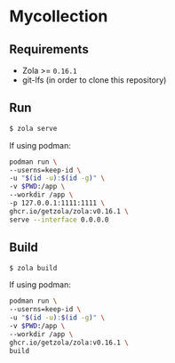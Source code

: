 # Mycollection

## Requirements

- Zola >= `0.16.1`
- git-lfs (in order to clone this repository)

## Run

```bash
$ zola serve
```

If using podman:
```bash
podman run \
--userns=keep-id \
-u "$(id -u):$(id -g)" \
-v $PWD:/app \
--workdir /app \
-p 127.0.0.1:1111:1111 \
ghcr.io/getzola/zola:v0.16.1 \
serve --interface 0.0.0.0
```

## Build

```bash
$ zola build
```

If using podman:
```bash
podman run \
--userns=keep-id \
-u "$(id -u):$(id -g)" \
-v $PWD:/app \
--workdir /app \
ghcr.io/getzola/zola:v0.16.1 \
build
```
